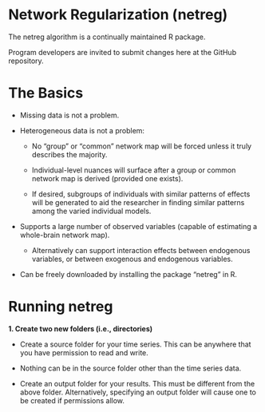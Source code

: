 <!-- README.md is generated from README.Rmd. Please edit that file -->
**Network Regularization (netreg)**
===================================

The netreg algorithm is a continually maintained R package.

Program developers are invited to submit changes here at the GitHub
repository.

**The Basics**
==============

-   Missing data is not a problem.

-   Heterogeneous data is not a problem:

    -   No “group” or “common” network map will be forced unless it
        truly describes the majority.

    -   Individual-level nuances will surface after a group or common
        network map is derived (provided one exists).

    -   If desired, subgroups of individuals with similar patterns of
        effects will be generated to aid the researcher in finding
        similar patterns among the varied individual models.

-   Supports a large number of observed variables (capable of estimating
    a whole-brain network map).

    -   Alternatively can support interaction effects between endogenous
        variables, or between exogenous and endogenous variables.

-   Can be freely downloaded by installing the package “netreg” in R.

**Running netreg**
==================

**1. Create two new folders (i.e., directories)**

-   Create a source folder for your time series. This can be anywhere
    that you have permission to read and write.

-   Nothing can be in the source folder other than the time series data.

-   Create an output folder for your results. This must be different
    from the above folder. Alternatively, specifying an output folder
    will cause one to be created if permissions allow.
